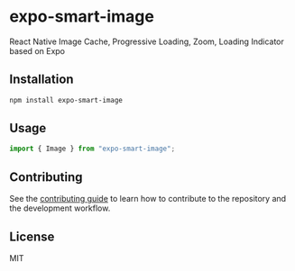 # expo-smart-image

React Native Image Cache, Progressive Loading, Zoom, Loading Indicator based on Expo

## Installation

```sh
npm install expo-smart-image
```

## Usage

```js
import { Image } from "expo-smart-image";

```

## Contributing

See the [contributing guide](CONTRIBUTING.md) to learn how to contribute to the repository and the development workflow.

## License

MIT

##
